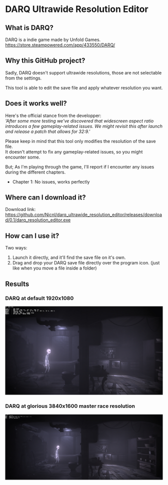 # DARQ Ultrawide Resolution Editor

## What is DARQ?

DARQ is a indie game made by Unfold Games.  
https://store.steampowered.com/app/433550/DARQ/

## Why this GitHub project?

Sadly, DARQ doesn't support ultrawide resolutions, those are not selectable from the settings.

This tool is able to edit the save file and apply whatever resolution you want.

## Does it works well?

Here's the official stance from the developper:  
_'After some more testing we've discovered that widescreen aspect ratio introduces a few gameplay-related issues. We might revisit this after launch and release a patch that allows for 32:9.'_

Please keep in mind that this tool only modifies the resolution of the save file.  
It doesn't attempt to fix any gameplay-related issues, so you might encounter some.

But; As I'm playing through the game, I'll report if I encounter any issues during the different chapters.

- Chapter 1: No issues, works perfectly

## Where can I download it?

Download link:  
https://github.com/Nicnl/darq_ultrawide_resolution_editor/releases/download/0.1/darq_resolution_editor.exe

## How can I use it?

Two ways:

1. Launch it directly, and it'll find the save file on it's own.
2. Drag and drop your DARQ save file directly over the program icon. (just like when you move a file inside a folder)

## Results

### DARQ at default 1920x1080

![DARQ at 1920x1080](DARQ_2019_08_23_01_04_44_828.jpg)

### DARQ at glorious 3840x1600 master race resolution

![DARQ at glorious 3840x1600 master race resolution](DARQ_2019_08_23_01_05_17_788.jpg)
